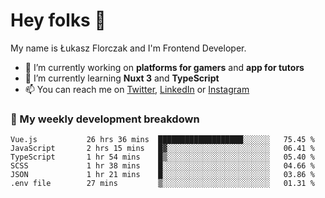 # Hey folks 👋

My name is Łukasz Florczak and I'm Frontend Developer. 

- 🔭 I’m currently working on **platforms for gamers** and **app for tutors**
- 🌱 I’m currently learning **Nuxt 3** and **TypeScript**
- 📫 You can reach me on [Twitter](https://twitter.com/lukaszflorczak), [LinkedIn](https://pl.linkedin.com/in/lukasz-florczak) or [Instagram](https://instagram.com/lukaszflorczak)


### 🧮 My weekly development breakdown

<!--START_SECTION:waka-->

```text
Vue.js           26 hrs 36 mins  ███████████████████░░░░░░   75.45 %
JavaScript       2 hrs 15 mins   █▓░░░░░░░░░░░░░░░░░░░░░░░   06.41 %
TypeScript       1 hr 54 mins    █▒░░░░░░░░░░░░░░░░░░░░░░░   05.40 %
SCSS             1 hr 38 mins    █░░░░░░░░░░░░░░░░░░░░░░░░   04.66 %
JSON             1 hr 21 mins    █░░░░░░░░░░░░░░░░░░░░░░░░   03.86 %
.env file        27 mins         ▒░░░░░░░░░░░░░░░░░░░░░░░░   01.31 %
```

<!--END_SECTION:waka-->

<!--
**lukaszflorczak/lukaszflorczak** is a ✨ _special_ ✨ repository because its `README.md` (this file) appears on your GitHub profile.

Here are some ideas to get you started:

- 🔭 I’m currently working on ...
- 🌱 I’m currently learning ...
- 👯 I’m looking to collaborate on ...
- 🤔 I’m looking for help with ...
- 💬 Ask me about ...
- 📫 How to reach me: ...
- 😄 Pronouns: ...
- ⚡ Fun fact: ...
-->
